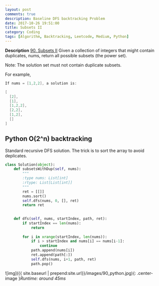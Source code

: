 ```yaml
---
layout: post
comments: true
description: Baseline DFS backtracking Problem
date: 2017-10-26 19:51:00
title: Subsets II
category: Coding
tags: [Algorithm, Backtracking, Leetcode, Medium, Python]
---
```


**Description**
[90. Subsets II](https://leetcode.com/problems/subsets-ii/description/)
Given a collection of integers that might contain duplicates, nums, return all possible subsets (the power set).

Note: The solution set must not contain duplicate subsets.

For example,
```java
If nums = [1,2,2], a solution is:

[
  [2],
  [1],
  [1,2,2],
  [2,2],
  [1,2],
  []
]
```

## Python O(2^n) backtracking
Standard recursive DFS solution. The trick is to sort the array to avoid deplicates.

```python
class Solution(object):
    def subsetsWithDup(self, nums):
        """
        :type nums: List[int]
        :rtype: List[List[int]]
        """
        ret = [[]]
        nums.sort()
        self.dfs(nums, 0, [], ret)
        return ret
        
        
    def dfs(self, nums, startIndex, path, ret):
        if startIndex == len(nums):
            return
        
        for i in xrange(startIndex, len(nums)):
            if i > startIndex and nums[i] == nums[i-1]:
                continue
            path.append(nums[i])
            ret.append(path[:])
            self.dfs(nums, i+1, path, ret)
            path.pop()
```


![img]({{ site.baseurl | prepend:site.url}}/images/90_python.jpg){: .center-image }*Runtime: around 45ms*
